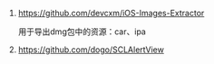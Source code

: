 1. https://github.com/devcxm/iOS-Images-Extractor
    
    用于导出dmg包中的资源：car、ipa
    
2. https://github.com/dogo/SCLAlertView